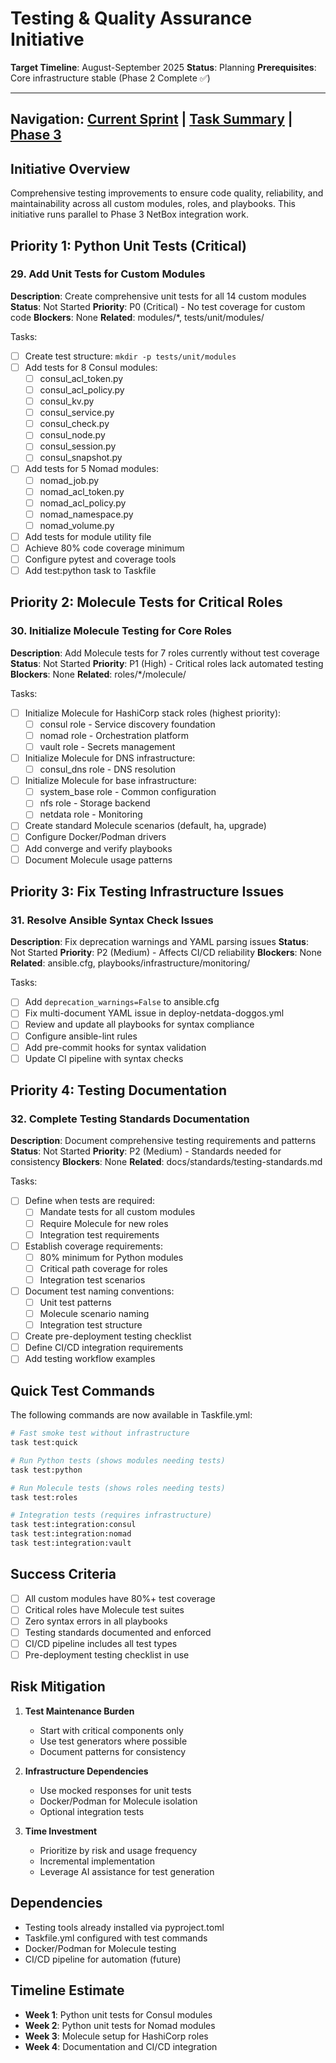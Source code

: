 # Testing & Quality Assurance Initiative

**Target Timeline**: August-September 2025
**Status**: Planning
**Prerequisites**: Core infrastructure stable (Phase 2 Complete ✅)

---

Navigation: [Current Sprint](../current-sprint.md) | [Task Summary](../task-summary.md) | [Phase 3](./phase-3-netbox.md)
---

## Initiative Overview

Comprehensive testing improvements to ensure code quality, reliability, and maintainability across all custom modules, roles, and playbooks. This initiative runs parallel to Phase 3 NetBox integration work.

## Priority 1: Python Unit Tests (Critical)

### 29. Add Unit Tests for Custom Modules

**Description**: Create comprehensive unit tests for all 14 custom modules
**Status**: Not Started
**Priority**: P0 (Critical) - No test coverage for custom code
**Blockers**: None
**Related**: modules/*, tests/unit/modules/

Tasks:
- [ ] Create test structure: `mkdir -p tests/unit/modules`
- [ ] Add tests for 8 Consul modules:
  - [ ] consul_acl_token.py
  - [ ] consul_acl_policy.py
  - [ ] consul_kv.py
  - [ ] consul_service.py
  - [ ] consul_check.py
  - [ ] consul_node.py
  - [ ] consul_session.py
  - [ ] consul_snapshot.py
- [ ] Add tests for 5 Nomad modules:
  - [ ] nomad_job.py
  - [ ] nomad_acl_token.py
  - [ ] nomad_acl_policy.py
  - [ ] nomad_namespace.py
  - [ ] nomad_volume.py
- [ ] Add tests for module utility file
- [ ] Achieve 80% code coverage minimum
- [ ] Configure pytest and coverage tools
- [ ] Add test:python task to Taskfile

## Priority 2: Molecule Tests for Critical Roles

### 30. Initialize Molecule Testing for Core Roles

**Description**: Add Molecule tests for 7 roles currently without test coverage
**Status**: Not Started
**Priority**: P1 (High) - Critical roles lack automated testing
**Blockers**: None
**Related**: roles/*/molecule/

Tasks:
- [ ] Initialize Molecule for HashiCorp stack roles (highest priority):
  - [ ] consul role - Service discovery foundation
  - [ ] nomad role - Orchestration platform
  - [ ] vault role - Secrets management
- [ ] Initialize Molecule for DNS infrastructure:
  - [ ] consul_dns role - DNS resolution
- [ ] Initialize Molecule for base infrastructure:
  - [ ] system_base role - Common configuration
  - [ ] nfs role - Storage backend
  - [ ] netdata role - Monitoring
- [ ] Create standard Molecule scenarios (default, ha, upgrade)
- [ ] Configure Docker/Podman drivers
- [ ] Add converge and verify playbooks
- [ ] Document Molecule usage patterns

## Priority 3: Fix Testing Infrastructure Issues

### 31. Resolve Ansible Syntax Check Issues

**Description**: Fix deprecation warnings and YAML parsing issues
**Status**: Not Started
**Priority**: P2 (Medium) - Affects CI/CD reliability
**Blockers**: None
**Related**: ansible.cfg, playbooks/infrastructure/monitoring/

Tasks:
- [ ] Add `deprecation_warnings=False` to ansible.cfg
- [ ] Fix multi-document YAML issue in deploy-netdata-doggos.yml
- [ ] Review and update all playbooks for syntax compliance
- [ ] Configure ansible-lint rules
- [ ] Add pre-commit hooks for syntax validation
- [ ] Update CI pipeline with syntax checks

## Priority 4: Testing Documentation

### 32. Complete Testing Standards Documentation

**Description**: Document comprehensive testing requirements and patterns
**Status**: Not Started
**Priority**: P2 (Medium) - Standards needed for consistency
**Blockers**: None
**Related**: docs/standards/testing-standards.md

Tasks:
- [ ] Define when tests are required:
  - [ ] Mandate tests for all custom modules
  - [ ] Require Molecule for new roles
  - [ ] Integration test requirements
- [ ] Establish coverage requirements:
  - [ ] 80% minimum for Python modules
  - [ ] Critical path coverage for roles
  - [ ] Integration test scenarios
- [ ] Document test naming conventions:
  - [ ] Unit test patterns
  - [ ] Molecule scenario naming
  - [ ] Integration test structure
- [ ] Create pre-deployment testing checklist
- [ ] Define CI/CD integration requirements
- [ ] Add testing workflow examples

## Quick Test Commands

The following commands are now available in Taskfile.yml:

```bash
# Fast smoke test without infrastructure
task test:quick

# Run Python tests (shows modules needing tests)
task test:python

# Run Molecule tests (shows roles needing tests)
task test:roles

# Integration tests (requires infrastructure)
task test:integration:consul
task test:integration:nomad
task test:integration:vault
```

## Success Criteria

- [ ] All custom modules have 80%+ test coverage
- [ ] Critical roles have Molecule test suites
- [ ] Zero syntax errors in all playbooks
- [ ] Testing standards documented and enforced
- [ ] CI/CD pipeline includes all test types
- [ ] Pre-deployment testing checklist in use

## Risk Mitigation

1. **Test Maintenance Burden**
   - Start with critical components only
   - Use test generators where possible
   - Document patterns for consistency

2. **Infrastructure Dependencies**
   - Use mocked responses for unit tests
   - Docker/Podman for Molecule isolation
   - Optional integration tests

3. **Time Investment**
   - Prioritize by risk and usage frequency
   - Incremental implementation
   - Leverage AI assistance for test generation

## Dependencies

- Testing tools already installed via pyproject.toml
- Taskfile.yml configured with test commands
- Docker/Podman for Molecule testing
- CI/CD pipeline for automation (future)

## Timeline Estimate

- **Week 1**: Python unit tests for Consul modules
- **Week 2**: Python unit tests for Nomad modules
- **Week 3**: Molecule setup for HashiCorp roles
- **Week 4**: Documentation and CI/CD integration